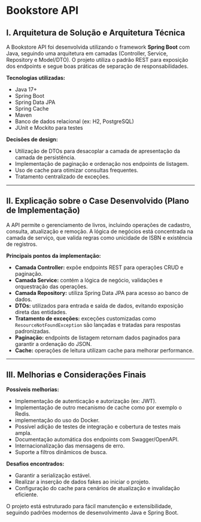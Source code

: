 # Bookstore API

## I. Arquitetura de Solução e Arquitetura Técnica

A Bookstore API foi desenvolvida utilizando o framework **Spring Boot** com Java, seguindo uma arquitetura em camadas (Controller, Service, Repository e Model/DTO). O projeto utiliza o padrão REST para exposição dos endpoints e segue boas práticas de separação de responsabilidades.

**Tecnologias utilizadas:**
- Java 17+
- Spring Boot
- Spring Data JPA
- Spring Cache
- Maven
- Banco de dados relacional (ex: H2, PostgreSQL)
- JUnit e Mockito para testes

**Decisões de design:**
- Utilização de DTOs para desacoplar a camada de apresentação da camada de persistência.
- Implementação de paginação e ordenação nos endpoints de listagem.
- Uso de cache para otimizar consultas frequentes.
- Tratamento centralizado de exceções.

---

## II. Explicação sobre o Case Desenvolvido (Plano de Implementação)

A API permite o gerenciamento de livros, incluindo operações de cadastro, consulta, atualização e remoção. A lógica de negócios está concentrada na camada de serviço, que valida regras como unicidade de ISBN e existência de registros.

**Principais pontos da implementação:**
- **Camada Controller:** expõe endpoints REST para operações CRUD e paginação.
- **Camada Service:** contém a lógica de negócio, validações e orquestração das operações.
- **Camada Repository:** utiliza Spring Data JPA para acesso ao banco de dados.
- **DTOs:** utilizados para entrada e saída de dados, evitando exposição direta das entidades.
- **Tratamento de exceções:** exceções customizadas como `ResourceNotFoundException` são lançadas e tratadas para respostas padronizadas.
- **Paginação:** endpoints de listagem retornam dados paginados para garantir a ordenação do JSON.
- **Cache:** operações de leitura utilizam cache para melhorar performance.

---

## III. Melhorias e Considerações Finais

**Possíveis melhorias:**
- Implementação de autenticação e autorização (ex: JWT).
- Implementação de outro mecanismo de cache como por exemplo o Redis.
- implementação do uso do Docker. 
- Possível adição de testes de integração e cobertura de testes mais ampla.
- Documentação automática dos endpoints com Swagger/OpenAPI.
- Internacionalização das mensagens de erro.
- Suporte a filtros dinâmicos de busca.

**Desafios encontrados:**
- Garantir a serialização estável.
- Realizar a inserção de dados fakes ao iniciar o projeto.
- Configuração do cache para cenários de atualização e invalidação eficiente.

O projeto está estruturado para fácil manutenção e extensibilidade, seguindo padrões modernos de desenvolvimento Java e Spring Boot.
